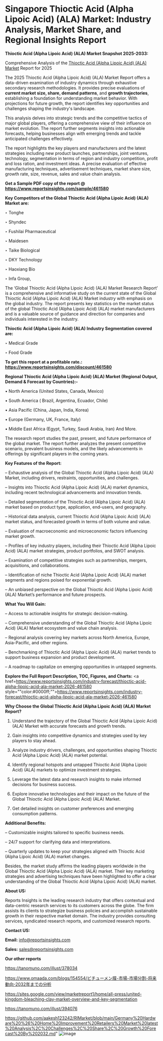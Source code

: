 # Singapore Thioctic Acid (Alpha Lipoic Acid) (ALA) Market: Industry Analysis, Market Share, and Regional Insights Report

<strong>Thioctic Acid (Alpha Lipoic Acid) (ALA) Market Snapshot 2025-2033:</strong>

Comprehensive Analysis of the <a href=https://www.reportsinsights.com/sample/461580>Thioctic Acid (Alpha Lipoic Acid) (ALA) Market</a> Report for 2025

The 2025 Thioctic Acid (Alpha Lipoic Acid) (ALA) Market Report offers a data-driven examination of industry dynamics through exhaustive secondary research methodologies. It provides precise evaluations of <strong>current market size, share, demand patterns</strong>, and <strong>growth trajectories</strong>, establishing a foundation for understanding market behavior. With projections for future growth, the report identifies key opportunities and challenges shaping the industry's landscape.

This analysis delves into strategic trends and the competitive tactics of major global players, offering a comprehensive view of their influence on market evolution. The report further segments insights into actionable forecasts, helping businesses align with emerging trends and tackle anticipated challenges effectively.

The report highlights the key players and manufacturers and the latest strategies including new product launches, partnerships, joint ventures, technology, segmentation in terms of region and industry competition, profit and loss ration, and investment ideas. A precise evaluation of effective manufacturing techniques, advertisement techniques, market share size, growth rate, size, revenue, sales and value chain analysis.

<strong>Get a Sample PDF copy of the report @ <a href=https://www.reportsinsights.com/sample/461580 style=color:#0000ff;>https://www.reportsinsights.com/sample/461580</a></strong>

<strong>Key Competitors of the Global Thioctic Acid (Alpha Lipoic Acid) (ALA) Market are:</strong>

‣ Tonghe

‣ Shyndec

‣ Fushilai Pharmaceutical

‣ Maidesen

‣ Taike Biological

‣ DKY Technology

‣ Haoxiang Bio

‣ Infa Group,

The ‘Global Thioctic Acid (Alpha Lipoic Acid) (ALA) Market Research Report’ is a comprehensive and informative study on the current state of the Global Thioctic Acid (Alpha Lipoic Acid) (ALA) Market industry with emphasis on the global industry. The report presents key statistics on the market status of the global Thioctic Acid (Alpha Lipoic Acid) (ALA) market manufacturers and is a valuable source of guidance and direction for companies and individuals interested in the industry.

<strong>Thioctic Acid (Alpha Lipoic Acid) (ALA) Industry Segmentation covered are:</strong>

‣ Medical Grade

‣ Food Grade

<strong>To get this report at a profitable rate.: <a href=https://www.reportsinsights.com/discount/461580 style=color:#0000ff;>https://www.reportsinsights.com/discount/461580</a></strong>

<strong>Regional Thioctic Acid (Alpha Lipoic Acid) (ALA) Market (Regional Output, Demand &amp; Forecast by Countries):-</strong>

• North America (United States, Canada, Mexico)

• South America ( Brazil, Argentina, Ecuador, Chile)

• Asia Pacific (China, Japan, India, Korea)

• Europe (Germany, UK, France, Italy)

• Middle East Africa (Egypt, Turkey, Saudi Arabia, Iran) And More.

The research report studies the past, present, and future performance of the global market. The report further analyzes the present competitive scenario, prevalent business models, and the likely advancements in offerings by significant players in the coming years.

<strong>Key Features of the Report:</strong>

– Exhaustive analysis of the Global Thioctic Acid (Alpha Lipoic Acid) (ALA) Market, including drivers, restraints, opportunities, and challenges.

– Insights into Thioctic Acid (Alpha Lipoic Acid) (ALA) market dynamics, including recent technological advancements and innovation trends.

– Detailed segmentation of the Thioctic Acid (Alpha Lipoic Acid) (ALA) market based on product type, application, end-users, and geography.

– Historical data analysis, current Thioctic Acid (Alpha Lipoic Acid) (ALA) market status, and forecasted growth in terms of both volume and value.

– Evaluation of macroeconomic and microeconomic factors influencing market growth.

– Profiles of key industry players, including their Thioctic Acid (Alpha Lipoic Acid) (ALA) market strategies, product portfolios, and SWOT analysis.

– Examination of competitive strategies such as partnerships, mergers, acquisitions, and collaborations.

– Identification of niche Thioctic Acid (Alpha Lipoic Acid) (ALA) market segments and regions poised for exponential growth.

– An unbiased perspective on the Global Thioctic Acid (Alpha Lipoic Acid) (ALA) Market’s performance and future prospects.

<strong>What You Will Gain:</strong>

– Access to actionable insights for strategic decision-making.

– Comprehensive understanding of the Global Thioctic Acid (Alpha Lipoic Acid) (ALA) Market ecosystem and value chain analysis.

– Regional analysis covering key markets across North America, Europe, Asia-Pacific, and other regions.

– Benchmarking of Thioctic Acid (Alpha Lipoic Acid) (ALA) market trends to support business expansion and product development.

– A roadmap to capitalize on emerging opportunities in untapped segments.

<strong>Explore the Full Report Description, TOC, Figures, and Charts:</strong>
<a href=https://www.reportsinsights.com/industry-forecast/thioctic-acid-alpha-lipoic-acid-ala-market-2026-461580 style=""color:#0000ff;"">https://www.reportsinsights.com/industry-forecast/thioctic-acid-alpha-lipoic-acid-ala-market-2026-461580</a>

<strong>Why Choose the Global Thioctic Acid (Alpha Lipoic Acid) (ALA) Market Report?</strong>

1. Understand the trajectory of the Global Thioctic Acid (Alpha Lipoic Acid) (ALA) Market with accurate forecasts and growth trends.

2. Gain insights into competitive dynamics and strategies used by key players to stay ahead.

3. Analyze industry drivers, challenges, and opportunities shaping Thioctic Acid (Alpha Lipoic Acid) (ALA) market potential.

4. Identify regional hotspots and untapped Thioctic Acid (Alpha Lipoic Acid) (ALA) markets to optimize investment strategies.

5. Leverage the latest data and research insights to make informed decisions for business success.

6. Explore innovative technologies and their impact on the future of the Global Thioctic Acid (Alpha Lipoic Acid) (ALA) Market.

7. Get detailed insights on customer preferences and emerging consumption patterns.

<strong>Additional Benefits:</strong>

– Customizable insights tailored to specific business needs.

– 24/7 support for clarifying data and interpretations.

– Quarterly updates to keep your strategies aligned with Thioctic Acid (Alpha Lipoic Acid) (ALA) market changes.

Besides, the market study affirms the leading players worldwide in the Global Thioctic Acid (Alpha Lipoic Acid) (ALA) market. Their key marketing strategies and advertising techniques have been highlighted to offer a clear understanding of the Global Thioctic Acid (Alpha Lipoic Acid) (ALA) market.

<strong><strong>About US</strong>:</strong>

Reports Insights is the leading research industry that offers contextual and data-centric research services to its customers across the globe. The firm assists its clients to strategize business policies and accomplish sustainable growth in their respective market domain. The industry provides consulting services, syndicated research reports, and customized research reports.

<strong>Contact US:</strong>

<p class=><b>Email:</b> <a href=mailto:info@reportsinsights.com>info@reportsinsights.com</a></p>
<p class=><b>Sales:</b> <a href=mailto:sales@reportsinsights.com>sales@reportsinsights.com</a></p>

<strong>Our other reports</strong>

<a href=https://tanomuno.com/illust/378034>https://tanomuno.com/illust/378034</a>

<a href=https://www.omaada.com/blogs/154554/ビチューメン膜-市場-市場分割-将来動向-2032年までの分析>https://www.omaada.com/blogs/154554/ビチューメン膜-市場-市場分割-将来動向-2032年までの分析</a>

<a href=https://sites.google.com/view/marketreport1/home/all-press/united-kingdom-bleaching-clay-market-overview-and-key-segmentation>https://sites.google.com/view/marketreport1/home/all-press/united-kingdom-bleaching-clay-market-overview-and-key-segmentation</a>

<a href=https://tanomuno.com/illust/394076>https://tanomuno.com/illust/394076</a>

<a href=https://github.com/aakesh123242/RIMarket/blob/main/Germany%20Hardware%20%26%20Home%20Improvement%20Retailers%20Market%20latest%20Analysis%2C%20Challenges%2C%20Share%2C%20Growth%20Forecast%20By%202032.md>https://github.com/aakesh123242/RIMarket/blob/main/Germany%20Hardware%20%26%20Home%20Improvement%20Retailers%20Market%20latest%20Analysis%2C%20Challenges%2C%20Share%2C%20Growth%20Forecast%20By%202032.md</a>"
![image](https://github.com/user-attachments/assets/faceb213-4e42-4107-b8c2-e01a13ece6af)
